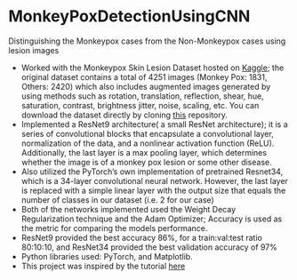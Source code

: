 # MonkeyPoxDetectionUsingCNN
Distinguishing the Monkeypox cases from the Non-Monkeypox cases using lesion images
- Worked with the Monkeypox Skin Lesion Dataset hosted on [Kaggle](https://www.kaggle.com/datasets/nafin59/monkeypox-skin-lesion-dataset); the original dataset contains a total of 4251 images
(Monkey Pox: 1831, Others: 2420) which also includes augmented images generated by using methods such as rotation,
translation, reflection, shear, hue, saturation, contrast, brightness jitter, noise, scaling, etc. You can download the dataset directly by cloning [this](https://github.com/Sirsho1997/MonkeyPoxDetectionUsingCNN) repository.
- Implemented a ResNet9 architecture( a small ResNet architecture); it is a series of convolutional blocks that encapsulate
a convolutional layer, normalization of the data, and a nonlinear activation function (ReLU). Additionally, the last layer
is a max pooling layer, which determines whether the image is of a monkey pox lesion or some other disease.
- Also utilized the PyTorch’s own implementation of pretrained Resnet34, which is a 34-layer convolutional neural
network. However, the last layer is replaced with a simple linear layer with the output size that equals the number of
classes in our dataset (i.e. 2 for our case)
- Both of the networks implemented used the Weight Decay Regularization technique and the Adam Optimizer; Accuracy
is used as the metric for comparing the models performance.
- ResNet9 provided the best accuracy 86%, for a train:val:test ratio 80:10:10, and ResNet34 provided the best validation
accuracy of 97%
- Python libraries used: PyTorch, and Matplotlib.
- This project was inspired by the tutorial [here](https://blog.jovian.ai/using-resnet-for-image-classification-4b3c42f2a27e)


